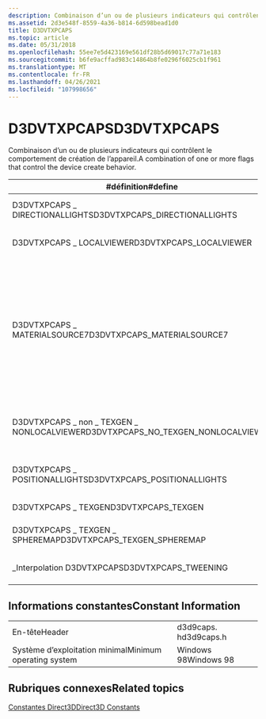```yaml
---
description: Combinaison d’un ou de plusieurs indicateurs qui contrôlent le comportement de création de l’appareil.
ms.assetid: 2d3e548f-8559-4a36-b814-6d598bead1d0
title: D3DVTXPCAPS
ms.topic: article
ms.date: 05/31/2018
ms.openlocfilehash: 55ee7e5d423169e561df28b5d69017c77a71e183
ms.sourcegitcommit: b6fe9acffad983c14864b8fe0296f6025cb1f961
ms.translationtype: MT
ms.contentlocale: fr-FR
ms.lasthandoff: 04/26/2021
ms.locfileid: "107998656"
---
```

# <a name="d3dvtxpcaps"></a><span data-ttu-id="6e8f8-103">D3DVTXPCAPS</span><span class="sxs-lookup"><span data-stu-id="6e8f8-103">D3DVTXPCAPS</span></span>

<span data-ttu-id="6e8f8-104">Combinaison d’un ou de plusieurs indicateurs qui contrôlent le comportement de création de l’appareil.</span><span class="sxs-lookup"><span data-stu-id="6e8f8-104">A combination of one or more flags that control the device create behavior.</span></span>



| <span data-ttu-id="6e8f8-105">\#définition</span><span class="sxs-lookup"><span data-stu-id="6e8f8-105">\#define</span></span>                                | <span data-ttu-id="6e8f8-106">Description</span><span class="sxs-lookup"><span data-stu-id="6e8f8-106">Description</span></span>                                                                                                                                                                                        |
|-----------------------------------------|----------------------------------------------------------------------------------------------------------------------------------------------------------------------------------------------------|
| <span data-ttu-id="6e8f8-107">D3DVTXPCAPS \_ DIRECTIONALLIGHTS</span><span class="sxs-lookup"><span data-stu-id="6e8f8-107">D3DVTXPCAPS\_DIRECTIONALLIGHTS</span></span>          | <span data-ttu-id="6e8f8-108">L’appareil peut faire des lumières directionnelles.</span><span class="sxs-lookup"><span data-stu-id="6e8f8-108">Device can do directional lights.</span></span>                                                                                                                                                                  |
| <span data-ttu-id="6e8f8-109">D3DVTXPCAPS \_ LOCALVIEWER</span><span class="sxs-lookup"><span data-stu-id="6e8f8-109">D3DVTXPCAPS\_LOCALVIEWER</span></span>                | <span data-ttu-id="6e8f8-110">L’appareil peut effectuer une visionneuse locale.</span><span class="sxs-lookup"><span data-stu-id="6e8f8-110">Device can do local viewer.</span></span>                                                                                                                                                                        |
| <span data-ttu-id="6e8f8-111">D3DVTXPCAPS \_ MATERIALSOURCE7</span><span class="sxs-lookup"><span data-stu-id="6e8f8-111">D3DVTXPCAPS\_MATERIALSOURCE7</span></span>            | <span data-ttu-id="6e8f8-112">Lorsque cette limite est définie, l’appareil prend en charge les États de couleur : D3DRS \_ AMBIENTMATERIALSOURCE, D3DRS \_ DIFFUSEMATERIALSOURCE, D3DRS \_ EMISSIVEMATERIALSOURCE et D3DRS SPECULARMATERIALSOURCE \_ .</span><span class="sxs-lookup"><span data-stu-id="6e8f8-112">When this cap is set, the device supports the color material states: D3DRS\_AMBIENTMATERIALSOURCE, D3DRS\_DIFFUSEMATERIALSOURCE, D3DRS\_EMISSIVEMATERIALSOURCE, and D3DRS\_SPECULARMATERIALSOURCE.</span></span> |
| <span data-ttu-id="6e8f8-113">D3DVTXPCAPS \_ non \_ TEXGEN \_ NONLOCALVIEWER</span><span class="sxs-lookup"><span data-stu-id="6e8f8-113">D3DVTXPCAPS\_NO\_TEXGEN\_NONLOCALVIEWER</span></span> | <span data-ttu-id="6e8f8-114">L’appareil ne prend pas en charge la génération de texture en mode visionneuse non locale.</span><span class="sxs-lookup"><span data-stu-id="6e8f8-114">Device does not support texture generation in non-local viewer mode.</span></span>                                                                                                                               |
| <span data-ttu-id="6e8f8-115">D3DVTXPCAPS \_ POSITIONALLIGHTS</span><span class="sxs-lookup"><span data-stu-id="6e8f8-115">D3DVTXPCAPS\_POSITIONALLIGHTS</span></span>           | <span data-ttu-id="6e8f8-116">L’appareil peut effectuer des lumières de position (y compris un point et un point).</span><span class="sxs-lookup"><span data-stu-id="6e8f8-116">Device can do positional lights (includes point and spot).</span></span>                                                                                                                                         |
| <span data-ttu-id="6e8f8-117">D3DVTXPCAPS \_ TEXGEN</span><span class="sxs-lookup"><span data-stu-id="6e8f8-117">D3DVTXPCAPS\_TEXGEN</span></span>                     | <span data-ttu-id="6e8f8-118">L’appareil peut effectuer des texgen.</span><span class="sxs-lookup"><span data-stu-id="6e8f8-118">Device can do texgen.</span></span>                                                                                                                                                                              |
| <span data-ttu-id="6e8f8-119">D3DVTXPCAPS \_ TEXGEN \_ SPHEREMAP</span><span class="sxs-lookup"><span data-stu-id="6e8f8-119">D3DVTXPCAPS\_TEXGEN\_SPHEREMAP</span></span>          | <span data-ttu-id="6e8f8-120">L’appareil prend en charge D3DTSS \_ TCI \_ SPHEREMAP.</span><span class="sxs-lookup"><span data-stu-id="6e8f8-120">Device supports D3DTSS\_TCI\_SPHEREMAP.</span></span>                                                                                                                                                            |
| <span data-ttu-id="6e8f8-121">\_Interpolation D3DVTXPCAPS</span><span class="sxs-lookup"><span data-stu-id="6e8f8-121">D3DVTXPCAPS\_TWEENING</span></span>                   | <span data-ttu-id="6e8f8-122">L’appareil peut effectuer l’interpolation des sommets.</span><span class="sxs-lookup"><span data-stu-id="6e8f8-122">Device can do vertex tweening.</span></span>                                                                                                                                                                     |



 

## <a name="constant-information"></a><span data-ttu-id="6e8f8-123">Informations constantes</span><span class="sxs-lookup"><span data-stu-id="6e8f8-123">Constant Information</span></span>



|                          |            |
|--------------------------|------------|
| <span data-ttu-id="6e8f8-124">En-tête</span><span class="sxs-lookup"><span data-stu-id="6e8f8-124">Header</span></span>                   | <span data-ttu-id="6e8f8-125">d3d9caps. h</span><span class="sxs-lookup"><span data-stu-id="6e8f8-125">d3d9caps.h</span></span> |
| <span data-ttu-id="6e8f8-126">Système d’exploitation minimal</span><span class="sxs-lookup"><span data-stu-id="6e8f8-126">Minimum operating system</span></span> | <span data-ttu-id="6e8f8-127">Windows 98</span><span class="sxs-lookup"><span data-stu-id="6e8f8-127">Windows 98</span></span> |



 

## <a name="related-topics"></a><span data-ttu-id="6e8f8-128">Rubriques connexes</span><span class="sxs-lookup"><span data-stu-id="6e8f8-128">Related topics</span></span>

<dl> <dt>

[<span data-ttu-id="6e8f8-129">Constantes Direct3D</span><span class="sxs-lookup"><span data-stu-id="6e8f8-129">Direct3D Constants</span></span>](dx9-graphics-reference-d3d-constants.md)
</dt> </dl>

 

 



